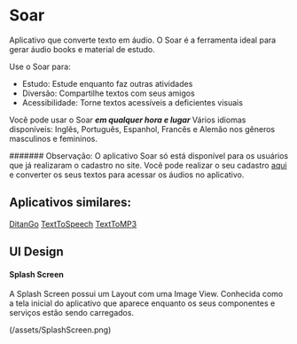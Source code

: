 # Soar

Aplicativo que converte texto em áudio. 
O Soar é a ferramenta ideal para gerar áudio books e material de estudo.

Use o Soar para:

- Estudo: Estude enquanto faz outras atividades
- Diversão: Compartilhe textos com seus amigos
- Acessibilidade: Torne textos acessíveis a deficientes visuais

Você pode usar o Soar ***em qualquer hora e lugar***
Vários idiomas disponíveis: Inglês, Português, Espanhol, Francês e Alemão nos gêneros masculinos e femininos.

####### Observação:
O aplicativo Soar só está disponível para os usuários que já realizaram o cadastro no site.
Você pode realizar o seu cadastro [aqui](https://www.soarmp3.com/signup/) e converter os seus textos para acessar os áudios no aplicativo. 

## Aplicativos similares:
[DitanGo](https://play.google.com/store/apps/details?id=br.com.ditango.app&hl=pt_BR)
[TextToSpeech](https://play.google.com/store/apps/details?id=com.bestappltd.texttospeech&hl=pt_BR)
[TextToMP3](https://play.google.com/store/apps/details?id=com.dev.malik.m2m&hl=pt_BR)

## UI Design

#### Splash Screen

A Splash Screen possui um Layout com uma Image View.
Conhecida como a tela inicial do aplicativo que aparece enquanto os seus componentes e serviços estão sendo carregados.

(/assets/SplashScreen.png)


